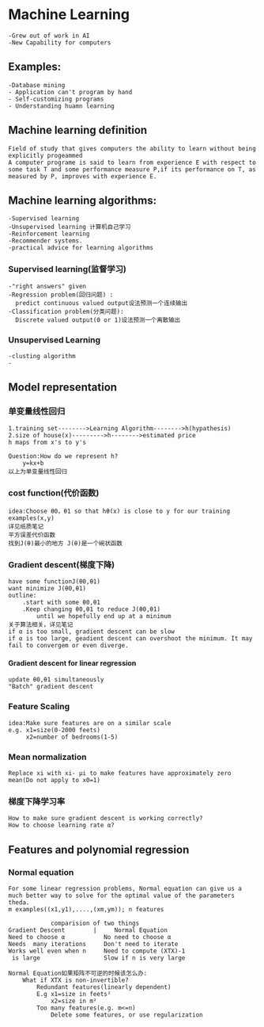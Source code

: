 # Machine Learning
    -Grew out of work in AI
    -New Capability for computers
## Examples:
    -Database mining
    - Application can't program by hand
    - Self-customizing programs
    - Understanding huamn learning
## Machine learning definition
    Field of study that gives computers the ability to learn without being explicitly progeammed
    A computer programe is said to learn from experience E with respect to some task T and some performance measure P,if its performance on T, as measured by P, improves with experience E.
##  Machine learning algorithms:
    -Supervised learning
    -Unsupervised learning 计算机自己学习
    -Reinforcement learning
    -Recommender systems.
    -practical advice for learning algorithms
### Supervised learning(监督学习)
    -"right answers" given
    -Regression problem(回归问题) :
      predict continuous valued output设法预测一个连续输出
    -Classification problem(分类问题):
      Discrete valued output(0 or 1)设法预测一个离散输出
### Unsupervised Learning
    -clusting algorithm
    -
## Model representation
### 单变量线性回归
    1.training set-------->Learning Algorithm-------->h(hypathesis)
    2.size of house(x)--------->h-------->estimated price
    h maps from x's to y's
    
    Question:How do we represent h?
        y=kx+b
    以上为单变量线性回归
### cost function(代价函数)
    idea:Choose θ0，θ1 so that hθ(x) is close to y for our training examples(x,y)
    详见纸质笔记   
    平方误差代价函数
    找到J(θ)最小的地方 J(θ)是一个碗状函数
### Gradient descent(梯度下降)
    have some functionJ(θ0,θ1)
    want minimize J(θ0,θ1)
    outline:
        .start with some θ0,θ1
        .Keep changing θ0,θ1 to reduce J(θ0,θ1)
            until we hopefully end up at a minimum
    关于算法相关，详见笔记
    if α is too small, gradient descent can be slow
    if α is too large, geadient descent can overshoot the minimum. It may fail to convergem or even diverge.
#### Gradient descent for linear regression
    update θ0,θ1 simultaneously
    "Batch" gradient descent
### Feature Scaling 
    idea:Make sure features are on a similar scale
    e.g. x1=size(0-2000 feets)
         x2=number of bedrooms(1-5)
### Mean normalization
    Replace xi with xi- μi to make features have approximately zero mean(Do not apply to x0=1)
### 梯度下降学习率 
    How to make sure gradient descent is working correctly?
    How to choose learning rate α?
## Features and polynomial regression
### Normal equation
    For some linear regression problems, Normal equation can give us a much better way to solve for the optimal value of the parameters theda.
    m examples((x1,y1),....,(xm,ym)); n features
    
                comparision of two things
    Gradient Descent        |     Normal Equation
    Need to choose α           No need to choose α
    Needs  many iterations     Don't need to iterate
    Works well even when n     Need to compute (XTX)-1 
     is large                  Slow if n is very large
   
    Normal Equation如果矩阵不可逆的时候该怎么办:
        What if XTX is non-invertible?
            Redundant features(linearly dependent)
            E.g x1=size in feets²
                x2=size in m²
            Too many features(e.g. m<=n)
                Delete some features, or use regularization
    
    
    
    
